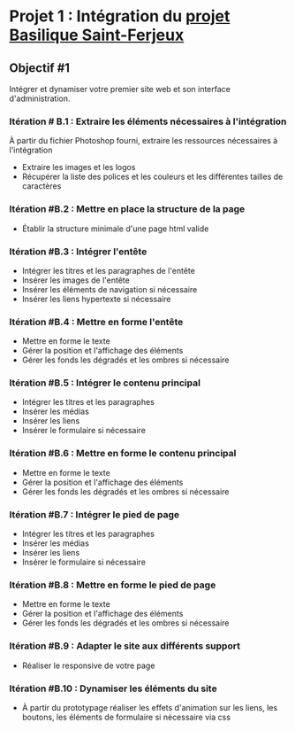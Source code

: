 # Projet 1 : Intégration du [projet Basilique Saint-Ferjeux](https://github.com/J-D25/basilique_reflexion)

## Objectif #1
Intégrer et dynamiser votre premier site web et son interface d'administration.
### Itération # B.1 : Extraire les éléments nécessaires à l'intégration
À partir du fichier Photoshop fourni, extraire les ressources nécessaires à l'intégration
- Extraire les images et les logos
- Récupérer la liste des polices et les couleurs et les différentes tailles de caractères
### Itération #B.2 : Mettre en place la structure de la page
- Établir la structure minimale d'une page html valide
### Itération #B.3 : Intégrer l'entête
- Intégrer les titres et les paragraphes de l'entête
- Insérer les images de l'entête
- Insérer les éléments de navigation si nécessaire
- Insérer les liens hypertexte si nécessaire
### Itération #B.4 : Mettre en forme l'entête
- Mettre en forme le texte
- Gérer la position et l'affichage des éléments
- Gérer les fonds les dégradés et les ombres si nécessaire
### Itération #B.5 : Intégrer le contenu principal
- Intégrer les titres et les paragraphes
- Insérer les médias
- Insérer les liens
- Insérer le formulaire si nécessaire
### Itération #B.6 : Mettre en forme le contenu principal
- Mettre en forme le texte
- Gérer la position et l'affichage des éléments
- Gérer les fonds les dégradés et les ombres si nécessaire
### Itération #B.7 : Intégrer le pied de page
- Intégrer les titres et les paragraphes
- Insérer les médias
- Insérer les liens
- Insérer le formulaire si nécessaire
### Itération #B.8 : Mettre en forme le pied de page
- Mettre en forme le texte
- Gérer la position et l'affichage des éléments
- Gérer les fonds les dégradés et les ombres si nécessaire
### Itération #B.9 : Adapter le site aux différents support
- Réaliser le responsive de votre page
### Itération #B.10 : Dynamiser les éléments du site
- À partir du prototypage réaliser les effets d'animation sur les liens, les boutons, les éléments de formulaire si nécessaire via css